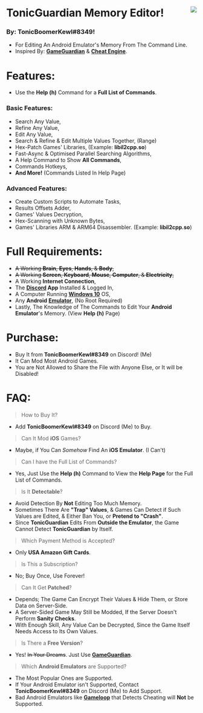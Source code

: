 # TonicGuardian Memory Editor! <img align="right" src="https://cdn.discordapp.com/avatars/203451754275143681/a_041f8c88acda3ecf5177668b4ee58a54.gif"/>
### By: **TonicBoomerKewl#8349**!
- For Editing An Android Emulator's Memory From The Command Line.
- Inspired By: **[GameGuardian](https://gameguardian.net/)** & **[Cheat Engine](https://www.cheatengine.org/)**.

# Features:
- Use the **Help (h)** Command for a **Full List of Commands**.
### **Basic Features:**
- Search Any Value,
- Refine Any Value,
- Edit Any Value,
- Search & Refine & Edit Multiple Values Together, (Range)
- Hex-Patch Games' Libraries, (Example: **libil2cpp.so**)
- Fast-Async & Optimised Parallel Searching Algorithms,
- A Help Command to Show **All Commands**,
- Commands Hotkeys,
- **And More!** (Commands Listed In Help Page)
### **Advanced Features:**
- Create Custom Scripts to Automate Tasks,
- Results Offsets Adder,
- Games' Values Decryption,
- Hex-Scanning with Unknown Bytes,
- Games' Libraries ARM & ARM64 Disassembler. (Example: **libil2cpp.so**)

# Full Requirements:
- ~~A Working **Brain**, **Eyes**, **Hands**, & **Body**,~~
- ~~A Working **Screen**, **Keyboard**, **Mouse**, **Computer**, & **Electricity**,~~
- A Working **Internet Connection**,
- The **[Discord](https://discord.com/api/downloads/distributions/app/installers/latest?channel=stable&platform=win&arch=x86) App** Installed & Logged In,
- A Computer Running **[Windows 10](https://go.microsoft.com/fwlink/?LinkId=691209)** OS,
- Any **Android** **[Emulator](https://www.memuplay.com/download-memu-on-pc.html)**, (No Root Required)
- Lastly, The Knowledge of The Commands to Edit Your **Android Emulator**'s Memory. (View **Help (h)** Page)

# Purchase:
- Buy It from **TonicBoomerKewl#8349** on Discord! (Me)
- It Can Mod Most Android Games.
- You are Not Allowed to Share the File with Anyone Else, or It will be Disabled!

# FAQ:
> How to Buy It?
- Add **TonicBoomerKewl#8349** on Discord (Me) to Buy.
> Can It Mod **iOS** Games?
- Maybe, if You Can *Somehow* Find An **iOS Emulator**. (I Can't)
> Can I have the Full List of Commands?
- Yes, Just Use the **Help (h)** Command to View the **Help Page** for the Full List of Commands.
> Is It **Detectable**?
- Avoid Detection By **Not** Editing Too Much Memory.
- Sometimes There Are **"Trap" Values**, & Games Can Detect if Such Values are Edited, & Either Ban You, or **Pretend to "Crash"**.
- Since **TonicGuardian** Edits From **Outside the Emulator**, the Game Cannot Detect **TonicGuardian** by Itself.
> Which Payment Method is Accepted?
- Only **USA Amazon Gift Cards**.
> Is This a Subscription?
- No; Buy Once, Use Forever!
> Can It Get **Patched**?
- Depends; The Game Can Encrypt Their Values & Hide Them, or Store Data on Server-Side.
- A Server-Sided Game May Still be Modded, If the Server Doesn't Perform **Sanity Checks**.
- With Enough Skill, Any Value Can be Decrypted, Since the Game Itself Needs Access to Its Own Values.
> Is There a **Free Version**?
- Yes! ~~In Your Dreams~~. Just Use **[GameGuardian](https://gameguardian.net/)**.
> Which **Android Emulators** are Supported?
- The Most Popular Ones are Supported.
- If Your Android Emulator isn't Supported, Contact **TonicBoomerKewl#8349** on Discord (Me) to Add Support.
- Bad Android Emulators like **[Gameloop](https://www.gameloop.com/)** that Detects Cheating will **Not** be Supported.
